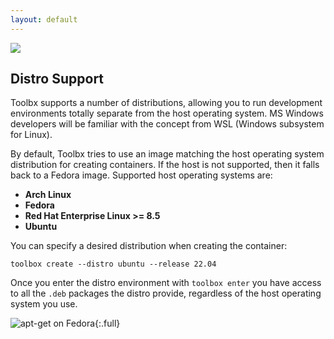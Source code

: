 ```yaml
---
layout: default
---
```


<picture class="full pixels">
    <source srcset="../assets/distros-dark.gif" media="(prefers-color-scheme: dark)">
    <img src="../assets/distros.gif">
</picture>

## Distro Support

Toolbx supports a number of distributions, allowing you to run development environments totally separate from the host operating system. MS Windows developers will be familiar with the concept from WSL (Windows subsystem for Linux).

By default, Toolbx tries to use an image matching the host operating system distribution for creating containers. If the host is not supported, then it falls back to a Fedora image. Supported host operating systems are:

* **Arch Linux**
* **Fedora**
* **Red Hat Enterprise Linux >= 8.5**
* **Ubuntu**

You can specify a desired distribution when creating the container:

```
toolbox create --distro ubuntu --release 22.04
```

Once you enter the distro environment with `toolbox enter` you have access to all the `.deb` packages the distro provide, regardless of the host operating system you use.

![apt-get on Fedora](../assets/apt-get.png){:.full}
